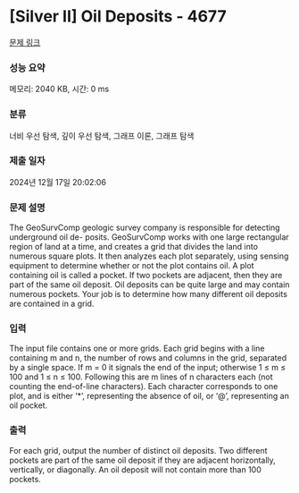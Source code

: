 # [Silver II] Oil Deposits - 4677 

[문제 링크](https://www.acmicpc.net/problem/4677) 

### 성능 요약

메모리: 2040 KB, 시간: 0 ms

### 분류

너비 우선 탐색, 깊이 우선 탐색, 그래프 이론, 그래프 탐색

### 제출 일자

2024년 12월 17일 20:02:06

### 문제 설명

<p>The GeoSurvComp geologic survey company is responsible for detecting underground oil de- posits. GeoSurvComp works with one large rectangular region of land at a time, and creates a grid that divides the land into numerous square plots. It then analyzes each plot separately, using sensing equipment to determine whether or not the plot contains oil. A plot containing oil is called a pocket. If two pockets are adjacent, then they are part of the same oil deposit. Oil deposits can be quite large and may contain numerous pockets. Your job is to determine how many different oil deposits are contained in a grid.</p>

### 입력 

 <p>The input file contains one or more grids. Each grid begins with a line containing m and n, the number of rows and columns in the grid, separated by a single space. If m = 0 it signals the end of the input; otherwise 1 ≤ m ≤ 100 and 1 ≤ n ≤ 100. Following this are m lines of n characters each (not counting the end-of-line characters). Each character corresponds to one plot, and is either ‘*’, representing the absence of oil, or ‘@’, representing an oil pocket.</p>

### 출력 

 <p>For each grid, output the number of distinct oil deposits. Two different pockets are part of the same oil deposit if they are adjacent horizontally, vertically, or diagonally. An oil deposit will not contain more than 100 pockets.</p>

